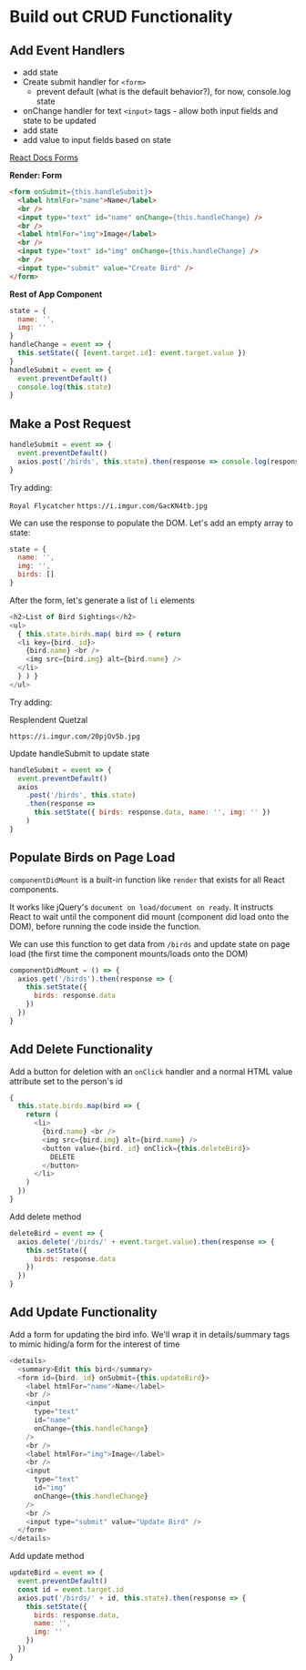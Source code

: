 # Build out CRUD Functionality

## Add Event Handlers

- add state
- Create submit handler for `<form>`
  - prevent default (what is the default behavior?), for now, console.log state
- onChange handler for text
  `<input>` tags - allow both input fields and state to be updated
- add state
- add value to input fields based on state

[React Docs Forms](https://reactjs.org/docs/forms.html)

**Render: Form**

```HTML
<form onSubmit={this.handleSubmit}>
  <label htmlFor="name">Name</label>
  <br />
  <input type="text" id="name" onChange={this.handleChange} />
  <br />
  <label htmlFor="img">Image</label>
  <br />
  <input type="text" id="img" onChange={this.handleChange} />
  <br />
  <input type="submit" value="Create Bird" />
</form>
```

**Rest of App Component**

```js
state = {
  name: '',
  img: ''
}
handleChange = event => {
  this.setState({ [event.target.id]: event.target.value })
}
handleSubmit = event => {
  event.preventDefault()
  console.log(this.state)
}
```

## Make a Post Request

```js
handleSubmit = event => {
  event.preventDefault()
  axios.post('/birds', this.state).then(response => console.log(response))
}
```

Try adding:

`Royal Flycatcher` `https://i.imgur.com/GacKN4tb.jpg`

We can use the response to populate the DOM. Let's add an empty array to state:

```js
state = {
  name: '',
  img: '',
  birds: []
}
```

After the form, let's generate a list of `li` elements

```js
<h2>List of Bird Sightings</h2>
<ul>
  { this.state.birds.map( bird => { return
  <li key={bird._id}>
    {bird.name} <br />
    <img src={bird.img} alt={bird.name} />
  </li>
  } ) }
</ul>
```

Try adding:

Resplendent Quetzal

`https://i.imgur.com/20pjOv5b.jpg`

Update handleSubmit to update state

```js
handleSubmit = event => {
  event.preventDefault()
  axios
    .post('/birds', this.state)
    .then(response =>
      this.setState({ birds: response.data, name: '', img: '' })
    )
}
```

## Populate Birds on Page Load

`componentDidMount` is a built-in function like `render` that exists for all React components.

It works like jQuery's `document on load/document on ready`. It instructs React to wait until the component did mount (component did load onto the DOM), before running the code inside the function.

We can use this function to get data from `/birds` and update state on page load (the first time the component mounts/loads onto the DOM)

```javascript
componentDidMount = () => {
  axios.get('/birds').then(response => {
    this.setState({
      birds: response.data
    })
  })
}
```

## Add Delete Functionality

Add a button for deletion with an `onClick` handler and a normal HTML value attribute set to the person's id

```javascript
{
  this.state.birds.map(bird => {
    return (
      <li>
        {bird.name} <br />
        <img src={bird.img} alt={bird.name} />
        <button value={bird._id} onClick={this.deleteBird}>
          DELETE
        </button>
      </li>
    )
  })
}
```

Add delete method

```js
deleteBird = event => {
  axios.delete('/birds/' + event.target.value).then(response => {
    this.setState({
      birds: response.data
    })
  })
}
```

## Add Update Functionality

Add a form for updating the bird info. We'll wrap it in details/summary tags to mimic hiding/a form for the interest of time

```js
<details>
  <summary>Edit this bird</summary>
  <form id={bird._id} onSubmit={this.updateBird}>
    <label htmlFor="name">Name</label>
    <br />
    <input
      type="text"
      id="name"
      onChange={this.handleChange}
    />
    <br />
    <label htmlFor="img">Image</label>
    <br />
    <input
      type="text"
      id="img"
      onChange={this.handleChange}
    />
    <br />
    <input type="submit" value="Update Bird" />
  </form>
</details>
```

Add update method

```js
updateBird = event => {
  event.preventDefault()
  const id = event.target.id
  axios.put('/birds/' + id, this.state).then(response => {
    this.setState({
      birds: response.data,
      name: '',
      img: ''
    })
  })
}
```
